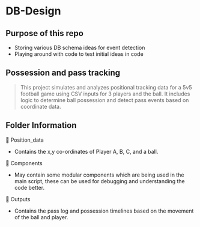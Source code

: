 # DB-Design

## Purpose of this repo

- Storing various DB schema ideas for event detection
- Playing around with code to test initial ideas in code

## Possession and pass tracking

> This project simulates and analyzes positional tracking data for a 5v5 football game using CSV inputs for 3 players and the ball. It includes logic to determine ball possession and detect pass events based on coordinate data.

## Folder Information

📂 Position_data

- Contains the x,y co-ordinates of Player A, B, C, and a ball.

📂 Components

- May contain some modular components which are being used in the main script, these can be used for debugging and understanding the code better.

📂 Outputs

- Contains the pass log and possession timelines based on the movement of the ball and player.
